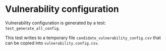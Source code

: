 # Vulnerability configuration

Vulnerability configuration is generated by a test: `test_generate_all_config`.

This test writes to a temporary file `candidate_vulnerability_config.csv` that can be copied into `vulnerability.config.csv`.
